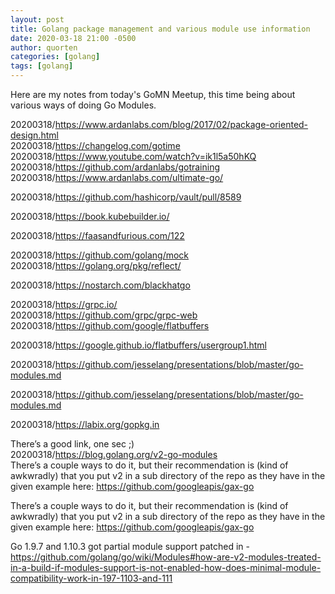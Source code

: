 ```yaml
---
layout: post
title: Golang package management and various module use information
date: 2020-03-18 21:00 -0500
author: quorten
categories: [golang]
tags: [golang]
---
```


Here are my notes from today's GoMN Meetup, this time being about
various ways of doing Go Modules.

20200318/https://www.ardanlabs.com/blog/2017/02/package-oriented-design.html  
20200318/https://changelog.com/gotime  
20200318/https://www.youtube.com/watch?v=ik1l5a50hKQ  
20200318/https://github.com/ardanlabs/gotraining  
20200318/https://www.ardanlabs.com/ultimate-go/

20200318/https://github.com/hashicorp/vault/pull/8589

20200318/https://book.kubebuilder.io/

20200318/https://faasandfurious.com/122

20200318/https://github.com/golang/mock  
20200318/https://golang.org/pkg/reflect/

20200318/https://nostarch.com/blackhatgo

20200318/https://grpc.io/  
20200318/https://github.com/grpc/grpc-web  
20200318/https://github.com/google/flatbuffers

20200318/https://google.github.io/flatbuffers/usergroup1.html

20200318/https://github.com/jesselang/presentations/blob/master/go-modules.md

<!-- more -->

20200318/https://github.com/jesselang/presentations/blob/master/go-modules.md

20200318/https://labix.org/gopkg.in

There’s a good link, one sec ;)  
20200318/https://blog.golang.org/v2-go-modules  
There’s a couple ways to do it, but their recommendation is (kind of awkwradly) that you put v2 in a sub directory of the repo as they have in the given example here: https://github.com/googleapis/gax-go

There’s a couple ways to do it, but their recommendation is (kind of awkwradly) that you put v2 in a sub directory of the repo as they have in the given example here: https://github.com/googleapis/gax-go

Go 1.9.7 and 1.10.3 got partial module support patched in - https://github.com/golang/go/wiki/Modules#how-are-v2-modules-treated-in-a-build-if-modules-support-is-not-enabled-how-does-minimal-module-compatibility-work-in-197-1103-and-111
